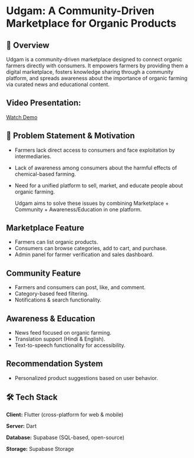 
# Udgam: A Community-Driven Marketplace for Organic Products

## 📖 Overview

Udgam is a community-driven marketplace designed to connect organic farmers directly with consumers. It empowers farmers by providing them a digital marketplace, fosters knowledge sharing through a community platform, and spreads awareness about the importance of organic farming via curated news and educational content.

## Video Presentation:
[Watch Demo](Video_presentation.mp4)

## 🎯 Problem Statement & Motivation

- Farmers lack direct access to consumers and face exploitation by intermediaries.
- Lack of awareness among consumers about the harmful effects of chemical-based farming.
- Need for a unified platform to sell, market, and educate people about organic farming.

    Udgam aims to solve these issues by combining Marketplace + Community + Awareness/Education in one platform.
## Marketplace Feature
- Farmers can list organic products.
- Consumers can browse categories, add to cart, and purchase.
- Admin panel for farmer verification and sales dashboard.

## Community Feature 
- Farmers and consumers can post, like, and comment.
- Category-based feed filtering.
- Notifications & search functionality.

## Awareness & Education
- News feed focused on organic farming.
- Translation support (Hindi & English).
- Text-to-speech functionality for accessibility.

## Recommendation System
- Personalized product suggestions based on user behavior.
## 🛠️ Tech Stack

**Client:** Flutter (cross-platform for web & mobile)

**Server:** Dart

**Database:** Supabase (SQL-based, open-source)

**Storage:** Supabase Storage 

